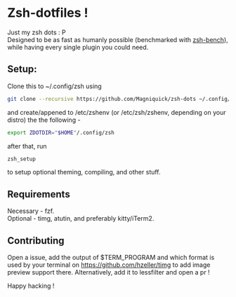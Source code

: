 # Zsh-dotfiles !
Just my zsh dots : P \
Designed to be as fast as humanly possible (benchmarked with [zsh-bench](https://github.com/romkatv/zsh-bench)), while having every single plugin you could need.
## Setup:
Clone this to ~/.config/zsh using
```sh
git clone --recursive https://github.com/Magniquick/zsh-dots ~/.config/zsh
```
and create/appened to /etc/zshenv (or /etc/zsh/zshenv, depending on your distro) the the following -
```sh
export ZDOTDIR="$HOME"/.config/zsh
```
after that, run
```sh
zsh_setup
```
to setup optional theming, compiling, and other stuff.
## Requirements 
Necessary - fzf. \
Optional - timg, atutin, and preferably kitty/iTerm2.
## Contributing
Open a issue, add the output of $TERM_PROGRAM and which format is used by your terminal on https://github.com/hzeller/timg to add image preview support there.
Alternatively, add it to lessfilter and open a pr !

Happy hacking !
